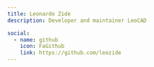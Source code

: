 ```yaml
---
title: Leonardo Zide
description: Developer and maintainer LeoCAD

social:
  - name: github
    icon: FaGithub
    link: https://github.com/leozide
---
```

